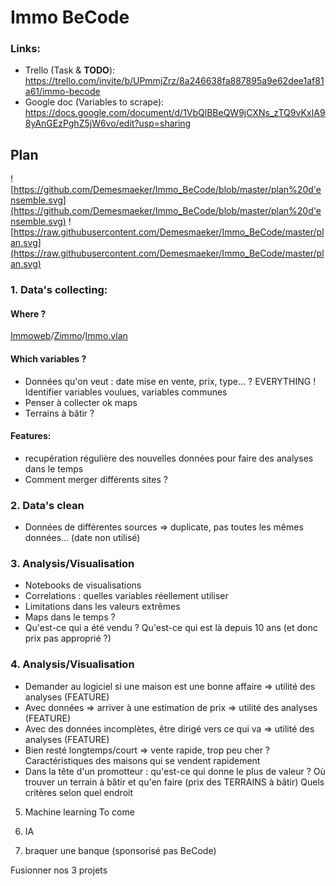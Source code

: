 # Immo BeCode

### Links:
 - Trello (Task & **TODO**): https://trello.com/invite/b/UPmmjZrz/8a246638fa887895a9e62dee1af81a61/immo-becode
 - Google doc (Variables to scrape):  https://docs.google.com/document/d/1VbQlBBeQW9jCXNs_zTQ9vKxIA98yAnGEzPghZ5jW6vo/edit?usp=sharing

## Plan
![https://github.com/Demesmaeker/Immo_BeCode/blob/master/plan%20d'ensemble.svg](https://github.com/Demesmaeker/Immo_BeCode/blob/master/plan%20d'ensemble.svg)
![https://raw.githubusercontent.com/Demesmaeker/Immo_BeCode/master/plan.svg](https://raw.githubusercontent.com/Demesmaeker/Immo_BeCode/master/plan.svg)

### 1. Data's collecting:

  #### Where ?
  [Immoweb](https://www.immoweb.be/fr)/[Zimmo](https://www.zimmo.be/fr/)/[Immo.vlan](https://immo.vlan.be/fr)
  
  #### Which variables ?
  * Données qu'on veut : date mise en vente, prix, type... ? EVERYTHING ! Identifier variables voulues, variables communes
  * Penser à collecter ok maps
  * Terrains à bâtir ?
  
  #### Features:
  * recupération régulière des nouvelles données pour faire des analyses dans le temps
  * Comment merger différents sites ?

### 2.  Data's clean
  - Données de différentes sources => duplicate, pas toutes les mêmes données... (date non utilisé)
  
### 3.  Analysis/Visualisation
  - Notebooks de visualisations
  - Correlations : quelles variables réellement utiliser
  - Limitations dans les valeurs extrêmes
  - Maps dans le temps ?
  - Qu'est-ce qui a été vendu ? Qu'est-ce qui est là depuis 10 ans (et donc prix pas approprié ?)
  
### 4.  Analysis/Visualisation
  - Demander au logiciel si une maison est une bonne affaire  => utilité des analyses (FEATURE)
  - Avec données => arriver à une estimation de prix          => utilité des analyses (FEATURE)
  - Avec des données incomplètes, être dirigé vers ce qui va  => utilité des analyses (FEATURE)
  - Bien resté longtemps/court => vente rapide, trop peu cher ? Caractéristiques des maisons qui se vendent rapidement
  - Dans la tête d'un promotteur : qu'est-ce qui donne le plus de valeur ? Où trouver un terrain à bâtir et qu'en faire (prix des TERRAINS à bâtir) Quels critères selon quel endroit


5) Machine learning
To come


6) IA

7) braquer une banque (sponsorisé pas BeCode)



Fusionner nos 3 projets
